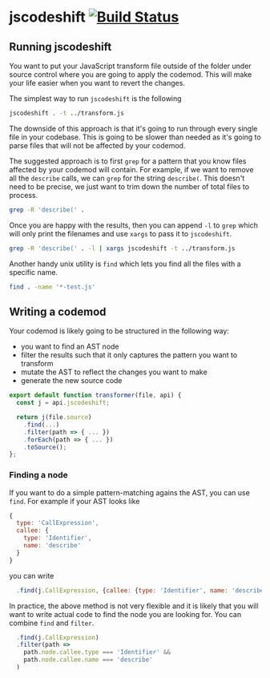 # jscodeshift [![Build Status](https://travis-ci.org/facebook/jscodeshift.svg?branch=master)](https://travis-ci.org/facebook/jscodeshift)

## Running jscodeshift

You want to put your JavaScript transform file outside of the folder under source control where you are going to apply the codemod. This will make your life easier when you want to revert the changes.

The simplest way to run `jscodeshift` is the following

```zsh
jscodeshift . -t ../transform.js
```

The downside of this approach is that it's going to run through every single file in your codebase. This is going to be slower than needed as it's going to parse files that will not be affected by your codemod.

The suggested approach is to first `grep` for a pattern that you know files affected by your codemod will contain. For example, if we want to remove all the `describe` calls, we can `grep` for the string `describe(`. This doesn't need to be precise, we just want to trim down the number of total files to process.

```zsh
grep -R 'describe(' .
```

Once you are happy with the results, then you can append `-l` to `grep` which will only print the filenames and use `xargs` to pass it to `jscodeshift`.

```zsh
grep -R 'describe(' . -l | xargs jscodeshift -t ../transform.js
```

Another handy unix utility is `find` which lets you find all the files with a specific name.

```zsh
find . -name '*-test.js'
```

## Writing a codemod

Your codemod is likely going to be structured in the following way:
- you want to find an AST node
- filter the results such that it only captures the pattern you want to transform
- mutate the AST to reflect the changes you want to make
- generate the new source code

```js
export default function transformer(file, api) {
  const j = api.jscodeshift;

  return j(file.source)
    .find(...)
    .filter(path => { ... })
    .forEach(path => { ... })
    .toSource();
};
```

### Finding a node

If you want to do a simple pattern-matching agains the AST, you can use `find`. For example if your AST looks like

```js
{
  type: 'CallExpression',
  callee: {
    type: 'Identifier',
    name: 'describe'
  }
}
```

you can write

```js
  .find(j.CallExpression, {callee: {type: 'Identifier', name: 'describe'}})
```

In practice, the above method is not very flexible and it is likely that you will want to write actual code to find the node you are looking for. You can combine `find` and `filter`.

```js
  .find(j.CallExpression)
  .filter(path =>
    path.node.callee.type === 'Identifier' &&
    path.node.callee.name === 'describe'
  )
```

